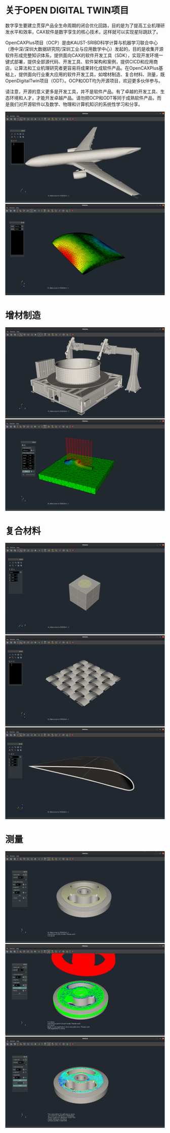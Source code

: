 # 关于OPEN DIGITAL TWIN项目

数字孪生要建立贯穿产品全生命周期的闭合优化回路，目的是为了提高工业机理研发水平和效率，CAX软件是数字孪生的核心技术，这样就可以实现星际跳跃了。

OpenCAXPlus项目（OCP）是由KAUST-SRIBD科学计算与机器学习联合中心（港中深/深圳大数据研究院/深圳工业与应用数学中心）发起的，目的是收集开源软件形成完整知识体系，提供面向CAX的软件开发工具（SDK），实现开发环境一键式部署，提供全部源代码、开发工具、软件架构和案例，提供CICD和应用商店，让算法和工业机理研究者更容易将成果转化成软件产品。在OpenCAXPlus基础上，提供面向行业重大应用的软件开发工具，如增材制造、复合材料、测量，既OpenDigitalTwin项目（ODT）。OCP和ODT均为开源项目，欢迎更多伙伴参与。

请注意，开源的意义更多是开发工具，并不是软件产品。有了卓越的开发工具、生态环境和人才，才能开发卓越产品。请勿把OCP和ODT等同于成熟软件产品，而是我们对开源软件以及数学、物理和计算机知识的系统性学习和分享。

![RUNOOB 图标](images/1.png)
![RUNOOB 图标](images/2.png)

# 增材制造

![RUNOOB 图标](images/3.png)
![RUNOOB 图标](images/4.png)

# 复合材料

![RUNOOB 图标](images/5.png)
![RUNOOB 图标](images/6.png)
![RUNOOB 图标](images/7.png)

# 测量

![RUNOOB 图标](images/8.png)
![RUNOOB 图标](images/9.png)
![RUNOOB 图标](images/10.png)
